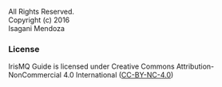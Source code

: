 All Rights Reserved. <br>
Copyright (c) 2016 <br>
Isagani Mendoza <br>

### License

IrisMQ Guide is licensed under Creative Commons Attribution-NonCommercial 4.0 International 
([CC-BY-NC-4.0](https://creativecommons.org/licenses/by-nc/4.0/))
